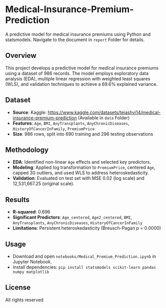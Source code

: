 # Medical-Insurance-Premium-Prediction
A predictive model for medical insurance premiums using Python and statsmodels. Navigate to the document in `report` Folder for details.

## Overview
This project develops a predictive model for medical insurance premiums using a dataset of 986 records. The model employs exploratory data analysis (EDA), multiple linear regression with weighted least squares (WLS), and validation techniques to achieve a 69.6% explained variance.

## Dataset
- **Source**: Kaggle: https://www.kaggle.com/datasets/tejashvi14/medical-insurance-premium-prediction (Available in `data` Folder)
- **Features**: `Age`, `BMI`, `AnyTransplants`, `AnyChronicDiseases`, `HistoryOfCancerInFamily`, `PremiumPrice`
- **Size**: 986 rows, split into 690 training and 296 testing observations

## Methodology
- **EDA**: Identified non-linear `Age` effects and selected key predictors.
- **Modeling**: Applied log transformation to `PremiumPrice`, centered `Age`, capped 30 outliers, and used WLS to address heteroskedasticity.
- **Validation**: Evaluated on test set with MSE 0.02 (log scale) and 12,531,667.25 (original scale).

## Results
- **R-squared**: 0.696
- **Significant Predictors**: `Age_centered`, `Age2_centered`, `BMI`, `AnyTransplants`, `AnyChronicDiseases`, `HistoryOfCancerInFamily`
- **Limitations**: Persistent heteroskedasticity (Breusch-Pagan p = 0.0000)

## Usage
- Download and open `notebooks/Medical_Premium_Prediction.ipynb` in Jupyter Notebook.
- Install dependencies: `pip install statsmodels scikit-learn pandas numpy matplotlib`

## License
All rights reserved
